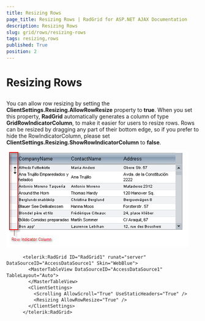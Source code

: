 ```yaml
---
title: Resizing Rows
page_title: Resizing Rows | RadGrid for ASP.NET AJAX Documentation
description: Resizing Rows
slug: grid/rows/resizing-rows
tags: resizing,rows
published: True
position: 2
---
```


# Resizing Rows



## 

You can allow row resizing by setting the **ClientSettings.Resizing.AllowRowResize** property to **true**. When you set this property, **RadGrid** automatically generates a column of type **GridRowIndicatorColumn**, to make it easier for users to resize rows. Rows can be resized by dragging any part of their bottom edge, so if you prefer to hide the RowIndicatorColumn, please set **ClientSettings.Resizing.ShowRowIndicatorColumn** to **false**.

![Row Resize and GridRowIndicatorColumn](images/grd_RowIndicatorColumn.png)

````ASPNET
	  <telerik:RadGrid ID="RadGrid1" runat="server" DataSourceID="AccessDataSource1" Skin="WebBlue">
	    <MasterTableView DataSourceID="AccessDataSource1" TableLayout="Auto">
	    </MasterTableView>
	    <ClientSettings>
	      <Scrolling AllowScroll="True" UseStaticHeaders="True" />
	      <Resizing AllowRowResize="True" />
	    </ClientSettings>
	  </telerik:RadGrid>
````



